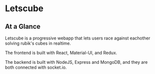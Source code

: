 # Letscube

## At a Glance

Letscube is a progressive webapp that lets users race against eachother solving rubik's cubes in realtime.

The frontend is built with React, Material-UI, and Redux.

The backend is built with NodeJS, Express and MongoDB, and they are both connected with socket.io.